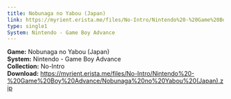 ```yaml
---
title: Nobunaga no Yabou (Japan)
link: https://myrient.erista.me/files/No-Intro/Nintendo%20-%20Game%20Boy%20Advance/Nobunaga%20no%20Yabou%20(Japan).zip
type: single1
System: Nintendo - Game Boy Advance
---
```

<b>Game:</b> Nobunaga no Yabou (Japan)<br>
<b>System:</b> Nintendo - Game Boy Advance<br>
<b>Collection:</b> No-Intro<br>
<b>Download:</b> https://myrient.erista.me/files/No-Intro/Nintendo%20-%20Game%20Boy%20Advance/Nobunaga%20no%20Yabou%20(Japan).zip